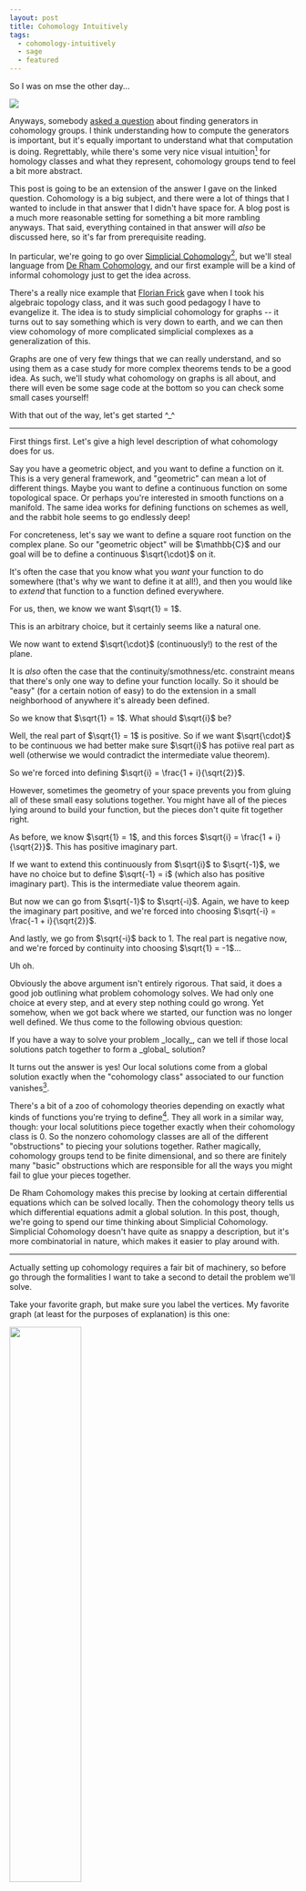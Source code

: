 ```yaml
---
layout: post
title: Cohomology Intuitively
tags:
  - cohomology-intuitively
  - sage
  - featured
---
```


So I was on mse the other day... 

<img src="/assets/images/cohomology-intuitively/letterkenny.jpg">

Anyways, somebody [asked a question][1] about finding generators
in cohomology groups. I think understanding how to compute the generators
is important, but it's equally important to understand what that computation
is doing. Regrettably, while there's some very nice visual intuition[^1] for 
homology classes and what they represent, cohomology groups tend to feel a bit
more abstract.

[^1]: 
    See, for instance, [this](https://jeremykun.com/2013/04/03/homology-theory-a-primer/) 
    wonderful series by Jeremy Kun, and even the 
    [wikipedia page](https://en.wikipedia.org/wiki/Homology_(mathematics)#Background).
    The basic idea is that homology groups correspond to "holes" in your space.
    These correspond to subsurfaces that aren't "filled in". That is, they
    aren't the boundary of another subsurface. This is where the "boundary"
    terminology comes from.

This post is going to be an extension of the answer I gave on the linked
question. Cohomology is a big subject, and there were a lot of things that
I wanted to include in that answer that I didn't have space for. A blog post
is a much more reasonable setting for something a bit more rambling anyways.
That said, everything contained in that answer will _also_ be discussed here,
so it's far from prerequisite reading. 

In particular, we're going to go over [Simplicial Cohomology][5][^2],
but we'll steal language from [De Rham Cohomology][4], and our first 
example will be a kind of informal cohomology just to get the idea across.

[^2]: 
    I know this is a link to simplicial _homology_, but there's no 
    good overview page (at least on the first page of google) for 
    simplicial cohomology. It's close enough, though, especially since
    we're going to be spending a lot of time talking about simplicial
    cohomology in this post.

There's a really nice example that [Florian Frick][2] gave when I took his
algebraic topology class, and it was such good pedagogy I have to evangelize it.
The idea is to study simplicial cohomology for graphs -- it turns out to say
something which is very down to earth, and we can then view cohomology of more
complicated simplicial complexes as a generalization of this.

Graphs are one of very few things that we can really understand, and so using
them as a case study for more complex theorems tends to be a good idea.
As such, we'll study what cohomology on graphs is all about, and there will
even be some sage code at the bottom so you can check some small cases yourself!


With that out of the way, let's get started ^_^

---

First things first. Let's give a high level description of what
cohomology does for us. 

Say you have a geometric object, and you want to define a function 
on it. This is a very general framework, and "geometric" can mean a lot
of different things. Maybe you want to define a continuous function on some
topological space. Or perhaps you're interested in smooth functions on a 
manifold. The same idea works for defining functions on schemes as well,
and the rabbit hole seems to go endlessly deep!

<div class=boxed markdown=1>
  For concreteness, let's say we want to define a square root function
  on the complex plane. So our "geometric object" will be $\mathbb{C}$
  and our goal will be to define a continuous $\sqrt{\cdot}$ on it.
</div>

It's often the case that you know what you _want_ your function to do 
somewhere (that's why we want to define it at all!), and then you would like
to _extend_ that function to a function defined everywhere.

<div class=boxed markdown=1>
  For us, then, we know we want $\sqrt{1} = 1$. 

  This is an arbitrary choice, but it certainly seems like a natural one. 

  We now want to extend $\sqrt{\cdot}$ (continuously!) to the rest of the plane.
</div>

It is _also_ often the case that the continuity/smothness/etc. constraint 
means that there's only one way to define your function locally. So it
should be "easy" (for a certain notion of easy) to do the extension in a small
neighborhood of anywhere it's already been defined.

<div class=boxed markdown=1>
  So we know that $\sqrt{1} = 1$. What should $\sqrt{i}$ be? 

  Well, the real part of $\sqrt{1} = 1$ is positive. So if we want 
  $\sqrt{\cdot}$ to be continuous we had better make sure $\sqrt{i}$ 
  has potiive real part as well 
  (otherwise we would contradict the intermediate value theorem).

  So we're forced into defining $\sqrt{i} = \frac{1 + i}{\sqrt{2}}$.
</div>

However, sometimes the geometry of your space prevents you from gluing all
of these small easy solutions together. You might have all of the pieces lying
around to build your function, but the pieces don't quite fit together right.

<div class=boxed markdown=1>
  As before, we know $\sqrt{1} = 1$, and this forces 
  $\sqrt{i} = \frac{1 + i}{\sqrt{2}}$. This has positive imaginary part.

  If we want to extend this continuously from $\sqrt{i}$ to $\sqrt{-1}$, 
  we have no choice but to define $\sqrt{-1} = i$ 
  (which also has positive imaginary part). 
  This is the intermediate value theorem again.

  But now we can go from $\sqrt{-1}$ to $\sqrt{-i}$. Again, we have to keep
  the imaginary part positive, and we're forced into choosing 
  $\sqrt{-i} = \frac{-1 + i}{\sqrt{2}}$.

  And lastly, we go from $\sqrt{-i}$ back to $1$. The real part is negative 
  now, and we're forced by continuity into choosing $\sqrt{1} = -1$...

  Uh oh.
</div>

Obviously the above argument isn't entirely rigorous. That said, it does a 
good job outlining what problem cohomology solves. We had only one choice
at every step, and at every step nothing could go wrong. Yet somehow, when
we got back where we started, our function was no longer well defined.
We thus come to the following obvious question: 

<div class=boxed markdown=1>
  If you have a way to solve your problem _locally_, can we tell if those local
  solutions patch together to form a _global_ solution?
</div>

It turns out the answer is yes! Our local solutions come from a global
solution exactly when the "cohomology class" associated to our function
vanishes[^3].

[^3]:
    If you've heard of [sheaves](https://en.wikipedia.org/wiki/Sheaf_(mathematics))
    before, this is also why we care about sheaves! They are the right
    "data structure" for keeping track of these "locally defined functions"
    that we've been talking about.

There's a bit of a zoo of cohomology theories depending on exactly what kinds 
of functions you're trying to define[^4]. They all work in a similar way, though:
your local solutitions piece together exactly when their cohomology class is $0$. 
So the nonzero cohomology classes are all of the different "obstructions" to 
piecing your solutions together. Rather magically, cohomology groups tend to 
be finite dimensional, and so there are finitely many "basic" obstructions 
which are responsible for all the ways you might fail to glue your pieces 
together.

[^4]:
    We can tell we're onto something important, though, because for nice
    spaces, all the different definitions secretly agree! Often when you
    have a topic that is very robust under changes of definition, it means
    you're studying something real. We see a similar robustness in, for 
    instance, the notion of computable function. There's at least a half
    dozen useful definitions of computability, and it's often useful to
    switch between them fluidly to solve a given problem. Analogously, we
    have a bunch of definitions of cohomology theories which are known to
    be equivalent in many contexts. It's similarly useful to keep multiple
    in your head at once and use the one best suited to a given problem.

<span class="defn">De Rham Cohomology</span> makes this precise by looking at
certain differential equations which can be solved locally. Then the cohomology
theory tells us which differential equations admit a global solution. In this 
post, though, we're going to spend our time thinking about 
<span class="defn">Simplicial Cohomology</span>. Simplicial Cohomology doesn't
have quite as snappy a description, but it's more combinatorial in nature,
which makes it easier to play around with.

---

Actually setting up cohomology requires a fair bit of machinery, so before
go through the formalities I want to take a second to detail the problem
we'll solve.

Take your favorite graph, but make sure you label the vertices. 
My favorite graph (at least for the purposes of explanation) is this one:

<img src="/assets/images/cohomology-intuitively/naked-graph.png" width="50%">

Notice the edges are always oriented from the smaller vertex to the bigger one.
This is not an accident, and keeping a consistent choice of orientation is
important for what follows. The simplest approach is to order your vertices,
then follow the convention of $\text{small} \to \text{large}$

Now our problem will be to "integrate" a function defined on the edges
to one defined on the vertices. What do I mean by this? Let's see some
concrete examples:

<img src="/assets/images/cohomology-intuitively/coboundary.png" width="50%">

Here we see a function defined on the edges. Indeed, we could write this
more formally as

$$
\begin{aligned}
f(e_{01}) &= 5 \\
f(e_{02}) &= 5 \\
f(e_{12}) &= 0
\end{aligned}
$$


The goal now is to find a function on the vertices whose difference 
along each edge agrees with our function. This is what I mean when I
say we're "integrating" this edge function to the vertices.
It's not hard to see that the following works:

<img src="/assets/images/cohomology-intuitively/coboundary-integrated.png" width="50%">

Again, if you like symbols, we can write this as

$$
\begin{aligned}
F(v_0) &= 3 \\
F(v_1) &= 8 \\
F(v_2) &= 8 \\
\end{aligned}
$$

Then we see for each edge $f(e_{ij}) = F(v_j) - F(v_i)$. This may seem
like a weird problem to try and solve, but at least we solved it!
Notice we pick up an arbitrary constant when we do this -- 
We can set $v_0 = C$ for any $C$ we want as long as $v_1 = v_2 = C+5$.
This is one parallel with integration, and helps justify our language.

As some more justification, notice this obeys a kind of "fundamental theorem
of calculus": If you want to know the total edge values along some path, 
$$\displaystyle \sum_{v_{k_1} \to v_{k_2} \to \ldots \to v_{k_n}} f(e_{k_i, k_{i+1}})$$,
that turns out to be exactly $F(k_n) - F(k_1)$ for some "antiderivative" $F$ of $f$. 

<div class=boxed markdown=1>
  As a (fun?) exercise, you might try to formulate and prove an analogue of the
  other half of the fundamental theorem of calculus. That is, can you formulate
  a kind of "derivative" $d$ which takes functions on the vertices to functions
  on the edges? Once you have, can you show that differentiating an antideriavtive
  gets you your original function?

  For (entirely imaginary) bonus points, you might try to come up with a 
  parallel between edge functions of the form $dF$ (that is, edge functions 
  which have an antiderivative) and [conservative vector fields][8]. 
</div>


Let's look at a different function now:

<img src="/assets/images/cohomology-intuitively/cocycle.png" width="50%">

You can quickly convince yourself that no matter how hard you try,
you can't integrate this function. There is no antiderivative in the sense that
no function on the vertices can possibly be compatible with our function on the edges.

After all, say we assign $v_0$ the value $C$. Then $v_1$ is forced into
the value $C+5$ in order to agree with $e_{01}$. But then because of 
$e_{12}$ we must set $v_2 = C+5$ as well, and uh oh! Our hand was forced
at every step, but looking at $e_{02}$ we see were out of luck. 

This should feel at least superficially similar to the $\sqrt{\cdot}$ 
example from earlier. At each step along the way, it's easy to solve 
our problem: If you know what $F(v_i)$ is, and you see an edge $v_i \to v_j$,
just assign $F(v_j)$ to $F(v_i) + f(e_{ij})$. The problem comes from making
these choices _consistently_, which turns out to not always be possible!

<div class=boxed markdown=1>
  As an aside, you can see that the problem comes from the fact that our
  graph has a cycle in it. Can you show that, on an acyclic graph, 
  _every_ edge function can be integrated to a function on the vertices?

  We will soon see that the functions which can't be integrated are 
  (modulo an equivalence relation) exactly the cohomology classes. So the 
  presence of a function which can't be integrated means there must be a cycle 
  in our graph, and it is in this sense that cohomology "detects holes".

  This is entirely analogous to the fact that every (irrotational) vector 
  field on a simply connected domain is conservative. It seems the presence
  of some "hole" is the reason some functions don't have primitives.
</div>

---

Ok, so now we know what problem we're trying to solve. When can we 
find an antiderivative for one of these edge functions? The machinery ends up 
being a bit complicated, but that's in part because we're working with 
graphs, which are one dimensional simplicial complexes. 
This _exact same setup_ works for spaces of arbitrary dimension,
so it makes sense that it would feel a bit overpowered for our comparatively
tiny example.

First things first, we look at the [free abelian groups][3] generated
by our $n$-dimensional cells. For us, we only have $0$-dimensional vertices
and $1$-dimensional edges. So we have to consider two groups:

$$
\mathbb{Z}E \text{ and } \mathbb{Z}V
$$

For the example from before, that means

$$
\mathbb{Z} \{ e_{01}, e_{12}, e_{02} \} \text{ and } \mathbb{Z} \{ v_0, v_1, v_2 \}
$$

which are both isomorphic to $\mathbb{Z} \oplus \mathbb{Z} \oplus \mathbb{Z}$. 

Second things second. We want to _connect_ these two groups together in a way
that reflects the combinatorial structure. We do this with the 
<span class="defn">Boundary Map</span> $\partial : \mathbb{Z}E \to \mathbb{Z}V$.
This map takes an edge to its "boundary", so $\partial e_{01} = v_1 - v_0$. 
Since we have a basis floating around anyways, it's convenient to represent
this map by a matrix:

$$
\partial = 
\begin{pmatrix}
-1 &  0 & -1 \\
1  & -1 &  0 \\
0  &  1 &  1
\end{pmatrix}
$$

So for instance, 

$$
\partial e_{01} = 
\begin{pmatrix}
-1 &  0 & -1 \\
1  & -1 &  0 \\
0  &  1 &  1
\end{pmatrix}
\begin{pmatrix} 1 \\ 0 \\ 0 \end{pmatrix} = 
\begin{pmatrix} -1 \\ 1 \\ 0 \end{pmatrix} = 
v_1 - v_0
$$

Now our groups assemble into a <span class="defn">Chain Complex</span>:

$$
\cdots \to 
0 \to 
0 \to 
\mathbb{Z}E \overset{\partial}{\longrightarrow} 
\mathbb{Z}V
$$

The extra groups $0$ correspond to higher dimensional simplices that
aren't present for us. If we filled in our cycle with a $2$-dimensional
triangular _face_, then we would have an extra group $\mathbb{Z}F$ and
an extra map (which is _also_ called $\partial$, rather abusively) 
from $\mathbb{Z}F \to \mathbb{Z}E$ which takes a face to its boundary
(this might also help explain the term "boundary"). Then if we had a
"cycle" of faces, we could fill them in with a (solid) tetrahedron. 
So we would have a new group $\mathbb{Z}T$, equipped with a map
$\partial : \mathbb{Z}T \to \mathbb{Z}F$ taking each tetrahedron to
its boundary of faces. Of course, this goes on and on into higher and
higher dimensions[^5].

There's actually a technical condition to be a chain complex that's
automatically satisfied for us because our chain only has one interesting 
"link". Given an $n+2$-dimensional simplex $\sigma$, we need to know that
$\partial \partial \sigma = 0$.
I won't say much more about it now, but I might write a blog post 
giving examples of higher-dimensional simplicial cohomology at some point. 
When that happens, we'll have no choice but to go into more detail.

[^5]:
    For $\partial$ from edges to vertices, we know what our orientation 
    should be (always subtract the low vertex from the high vertex),
    but it's less clear what signs each of the edges bounding a triangle
    should receive... It's even _less_ clear what signs the faces bounding
    a tetrahedron should get! In fact, the issue of signs 
    (and orientation in general) is a [bit fussy][6]. Once you pick a convention,
    though (for us, it's high minus low), the orientation in higher dimensions
    is set in stone. You shouldn't worry too much about the formulas for $\partial$.
    What matters is the signs are chosen to make $\partial \partial \sigma = 0$ 
    for every $n+2$-simplex $\sigma$. This should make a certain amount of sense,
    as the boundary of a figure should not have its own boundary... 
    Thats worth some meditation.

<div class=boxed markdown=1>
As a quick exercise: 

What is the boundary $\partial (e_{01} + e_{12})$? What, intuitively,
does $e_{01} + e_{12}$ represent? Does it make sense why the _boundary_ of
this figure should be what it is?

What about $\partial (e_{01} + e_{12} - e_{02})$? Again, what does
$e_{01} + e_{12} - e_{02}$ represent? Does it make sense why
the _boundary_ of this figure should be what it is?
</div>

So we know that elements of $\mathbb{Z}E$ (resp. $\mathbb{Z}V$)
represent (linear combinations of) edges (resp. vertices). Of course,
we want to look at _functions_ defined on the edges and vertices. 
So our next step is to _dualize_ this chain:

$$
\cdots \leftarrow 
\text{Hom}(0, \mathbb{R}) \leftarrow 
\text{Hom}(0, \mathbb{R}) \leftarrow 
\text{Hom}(\mathbb{Z}E, \mathbb{R}) \overset{\partial^T}{\longleftarrow} 
\text{Hom}(\mathbb{Z}V, \mathbb{R})
$$

We're now looking at all (linear) functions from 
$\mathbb{Z}E \to \mathbb{R}$ (resp. $\mathbb{Z}V \to \mathbb{R}$).
By the universal property of free abelian groups, though, we know
that the functions $\mathbb{Z}E \to \mathbb{R}$ correspond exactly 
to the functions $E \to \mathbb{R}$ (extended linearly).

Moreover, our boundary operator $\partial$ has become a _coboundary_
operator $\partial^T$ that points the other direction[^6]. Here if
$F : V \to \mathbb{R}$ then we define $\partial^T f : E \to \mathbb{R}$ by

$$
(\partial^T F) (e) = F(\partial e)
$$

[^6]:
    Oftentimes you'll see this written as $d$ in the literature, since it acts
    like a differential. Indeed in the case of De Rham Cohomology it literally
    is the derivative!

Moreover, our notation $\partial^T$ is not misleading. 
$\text{Hom}(\mathbb{Z}V, \mathbb{R})$ has a basis of characteristic functions

$$
\{ \chi_{v_0}, \chi_{v_1}, \chi_{v_2} \}
$$

where

$$
\chi_{v_i}(v_j) = \begin{cases} 1 & i=j \\ 0 & i \neq j \end{cases}
$$

Similarly $\text{Hom}(\mathbb{Z}E, \mathbb{R})$ has a basis of characteristic
functions, and it turns out that, with respect to these "dual bases", the map 
$\partial^T$ is actually represented by the transpose of $\partial$!



<div class=boxed markdown=1>
  If you haven't seen this before, you should convince yourself that 
  it's true. Remember that the transpose of a matrix has 
  [something to do with][7] dualizing.

  Moreover, you should check that a function $f$ on the edges 
  is in the image of $\partial^T$ exactly when it can be integrated.
  Moreover, if $f = \partial^T F$, then $F$ _is_ an antiderivative
  for $f$.
</div>

We're in the home stretch! The second half of that box alludes to
something important: A function $f$ can be integrated exactly when
it is in the image of $\partial^T$. With this in mind, we're finally
led to the definition of the cohomlogy group of our graph:

Since the only map $0 \to \mathbb{R}$ is the trivial one, we can
rewrite our complex as:

$$
\cdots \overset{0}{\leftarrow}
0 \overset{0}{\leftarrow}
0 \overset{0}{\leftarrow}
\text{Hom}(\mathbb{Z}E, \mathbb{R}) \overset{\partial^T}{\longleftarrow} 
\text{Hom}(\mathbb{Z}j, \mathbb{R})
$$

Then we define[^7]

[^7]:
    In general, if we have a complex 
    $$
    \cdots \overset{\partial^T_{n+2}}{\longleftarrow} 
    C^{n+1} \overset{\partial^T_{n+1}}{\longleftarrow}
    C^{n} \overset{\partial^T_{n}}{\longleftarrow}
    C^{n-1} \overset{\partial^T_{n-1}}{\longleftarrow} \cdots
    $$
    The $n$th cohomology group is 
    $$
    H^n = 
    \frac
    {
      \text{Ker} \big ( \partial^T_{n+1} : C^n \to C^{n+1} \big )
    }{
      \text{Im} \big ( \partial^T_n : C^{n-1} \to C^n \big )
    }
    $$
    Again, if I end up writing a follow-up post with higher dimensional 
    examples, you'll hear _lots_ more about this.


$$
H^1 = 
\frac
{
  \text{Ker}\big ( \partial^T : \text{Hom}(\mathbb{Z}E, \mathbb{R}) \to 0 \big )
}{
  \text{Im} \big ( \partial^T : \text{Hom}(\mathbb{Z}V, \mathbb{R}) \to \text{Hom}(\mathbb{Z}E, \mathbb{R}) \big )
}
$$

Since there are no two dimensional faces, $\partial^T : \mathbb{Z}E \to 0$
is the trivial map, and so its kernel is everything. In light of this,
we see a slightly simpler definition of $H^1$:

$$
H^1 = 
\frac
{
  \text{Hom}(\mathbb{Z}E, \mathbb{R})
}{
  \text{Im} \big ( \partial^T : \text{Hom}(\mathbb{Z}V, \mathbb{R}) \to \text{Hom}(\mathbb{Z}E, \mathbb{R}) \big )
}
$$

This says the elements of $H^1$ are exactly the functions on edges, but
we've quotiented out by all the functions that we can integrate to the vertices!
So if we want to check if a function can be integrated, we just compute its
cohomology class and check if it's $0$. 

Moreover, the _basis_ of $H^1$ as an $\mathbb{R}$-vector space give us 
a collection of "basic" non-integrable functions. Then _every_ function
on the edges can be written as an integrable one, plus some linear
combination of the basic nonintegrable ones. This dramatically reduces
the number of things we have to think about! From the point of view of
integration, we only need to worry about the "good" functions 
(which admit antiderivatives) and (typically finitely many) "bad"
functions which we can handle on a case-by-case basis.

<div class=boxed markdown=1>
  If we put $0$s to the right of $\mathbb{Z}V$ as well as to the left of
  $\mathbb{Z}E$, we can also look at 

  $$
  H^0 = 
  \frac
  {
    \text{Ker}\big ( \partial^T : \text{Hom}(\mathbb{Z}V, \mathbb{R}) \to \text{Hom}(\mathbb{Z}E, \mathbb{R}) \big )
  }{
    \text{Im} \big ( \partial^T : 0 \to \text{Hom}(\mathbb{Z}V, \mathbb{R}) \big )
  } =
  \text{Ker}\big ( \partial^T : \text{Hom}(\mathbb{Z}V, \mathbb{R}) \to \text{Hom}(\mathbb{Z}E, \mathbb{R}) \big )
  $$

  What is the dimension of $H^0$ in our example? What about for a graph with
  multiple connected components? In this sense, $H^0$ detects "$0$-dimensional holes".
</div>


---

We've spent some time now talking about what cohomology is. But again,
part of its power comes from how _computable_ it is. Without the exposition, 
you can see it's really a three step process:

1. Turn your combinatorial data into a chain complex by taking free
abelian groups and writing down boundary matrices $\partial$.

2. Dualize by hitting each group with $\text{Hom}(\cdot, \mathbb{R})$

3. Compute the kernels and images of $\partial^T$, then take quotients.

Steps $1$ and $2$ should feel very good, and hopefully you're aware that
taking kernels and images of a linear map _should_ be easy 
(even if I know I'm pretty rusty). It turns out computing a vector space 
quotient is _also_ easy, though it's much less widely taught. That doesn't
matter, though, since [sage](https://www.sagemath.org) absolutely remmebers
how to do it.

Since it's so computable, and the best way to gain intuition for things
is to work through examples, I've included some code to do just that!

---

<div class=boxed markdown=1>
  
  Enter a description of a graph, and then try to figure out what you think
  the cohomology should be. 

  See if you can find geometric features of your graph which make the 
  dimension obvious! If you want a bonus challenge, can you guess what the 
  generators will be? Keep in mind there's lots of generating sets, so you 
  may get a different answer from what sage tells you even if you're right.

  You might also try to _implement_ the algorithm we described yourself,
  at least for simple cases like graphs. You can then check yourself against
  the built in sage code below!
</div>


<div class="linked_auto">
<script type="text/x-sage">
# Write the edges in the box. 
# You can add isolated vertices by including 
# an 'edge' with only one vertex
@interact
def _(Simplices = input_box([["a"],["b","c"],["c","d"],["b","d"]], width=50), auto_update=False):
    show("The graph is:")
    S = SimplicialComplex(Simplices)
    show(S.graph()) # It looks like there's no builtin way to draw complexes...
    
    show("The chain complex is:")
    
    # we did it over the reals in the post,
    # but if we use the reals here, sage will
    # print 1.00000000000000 instead of 1...
    # so we're using the rationals instead
    C = S.chain_complex(base_ring=QQ)

    # mathjax uses its own font and I'm too lazy to change it
    # but it's not monospace, so the ascii_art looks silly
    # when we `show` it...
    # the solution is to print it instead, since I have
    # control over non-mathjax fonts. 
    # but printing doesn't flush the output buffer, so 
    # things show up in a silly order! 
    # we can fix this by manually flushing the buffer ourselves.

    # this means the cell complexes are going to be left-aligned, though
    # which we'll just have to deal with.

    print(ascii_art(C))
    sys.stdout.flush() 

    
    show("Which dualizes to:")
    
    Cdual = C.dual()
    print(ascii_art(Cdual))
    sys.stdout.flush()
    
    show("So the cohomology is:")
    
    # the cohomology of the original complex is
    # exactly the homology of the dual complex.
    H1 = Cdual.homology(deg=1,generators=True)
    show(QQ^(len(H1)))
    
    # Remember, the outputs here represent functions!
    # The entry in position i is the value that our
    # function assigns edge i
    show("With generators:")
    for g in H1:
        show(g[1].vector(1))
</script>
</div>


---

[1]: https://math.stackexchange.com/q/4011756/655547
[2]: https://www.math.cmu.edu/~ffrick/
[3]: https://en.wikipedia.org/wiki/Free_abelian_group
[4]: https://en.wikipedia.org/wiki/De_Rham_cohomology
[5]: https://en.wikipedia.org/wiki/Simplicial_homology
[6]: https://en.wikipedia.org/wiki/Simplicial_homology#Boundaries_and_cycles
[7]: https://en.wikipedia.org/wiki/Transpose_of_a_linear_map
[8]: https://en.wikipedia.org/wiki/Conservative_vector_field


